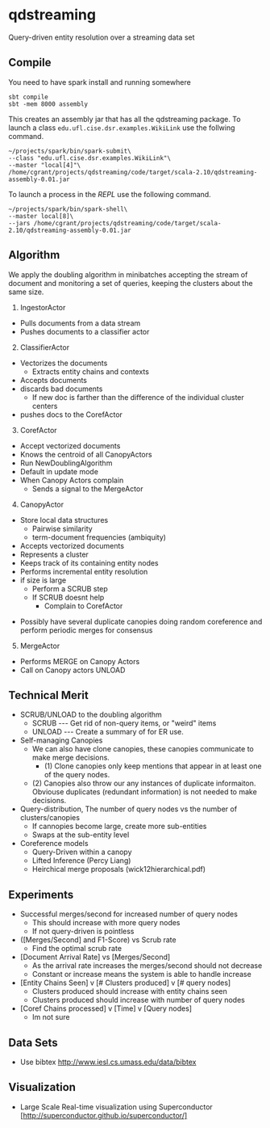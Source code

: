 qdstreaming
===========

Query-driven entity resolution over a streaming data set 

## Compile 
  You need to have spark install and running somewhere

    sbt compile
    sbt -mem 8000 assembly
  
  This creates an assembly jar that has all the qdstreaming package.
  To launch a class `edu.ufl.cise.dsr.examples.WikiLink` use the follwing command.
    
    ~/projects/spark/bin/spark-submit\
    --class "edu.ufl.cise.dsr.examples.WikiLink"\
    --master "local[4]"\
    /home/cgrant/projects/qdstreaming/code/target/scala-2.10/qdstreaming-assembly-0.01.jar
    
  To launch a process in the *REPL* use the following command.
    
    ~/projects/spark/bin/spark-shell\
    --master local[8]\
    --jars /home/cgrant/projects/qdstreaming/code/target/scala-2.10/qdstreaming-assembly-0.01.jar 


## Algorithm

We apply the doubling algorithm in minibatches
accepting the stream of document and monitoring a set
of queries, keeping the clusters about the same size.


1) IngestorActor
  - Pulls documents from a data stream
  - Pushes documents to a classifier actor

2) ClassifierActor
  - Vectorizes the documents
    - Extracts entity chains and contexts
  - Accepts documents
  - discards bad documents
    - If new doc is farther than the difference of the individual cluster centers
  - pushes docs to the CorefActor

3) CorefActor
  - Accept vectorized documents
  - Knows the centroid of all CanopyActors
  - Run NewDoublingAlgorithm
  - Default in update mode
  - When Canopy Actors complain
    - Sends a signal to the MergeActor

4) CanopyActor
  - Store local data structures
    - Pairwise similarity
    - term-document frequencies (ambiquity)
  - Accepts vectorized documents
  - Represents a cluster
  - Keeps track of its containing entity nodes
  - Performs incremental entity resolution 
  - if size is large
    - Perform a SCRUB step 
    - If SCRUB doesnt help
      - Complain to CorefActor
  + Possibly have several duplicate canopies doing random coreference and perform periodic merges for consensus

5) MergeActor
  - Performs MERGE on Canopy Actors
  - Call on Canopy actors UNLOAD
  


## Technical Merit

  - SCRUB/UNLOAD to the doubling algorithm
    - SCRUB --- Get rid of non-query items, or "weird" items
    - UNLOAD --- Create a summary of for ER use.
  - Self-managing Canopies
    - We can also have clone canopies, these canopies communicate to make merge decisions.
      - (1) Clone canopies only keep mentions that appear in at least one of the query nodes. 
    - (2) Canopies also throw our any instances of duplicate informaiton. Obviouse duplicates (redundant information) is not needed to make decisions.
  - Query-distribution, The number of query nodes vs the number of clusters/canopies
    - If cannopies become large, create more sub-entities
    - Swaps at the sub-entity level
  - Coreference models
    - Query-Driven within a canopy
    - Lifted Inference (Percy Liang)
    - Heirchical merge proposals (wick12hierarchical.pdf)


## Experiments

  - Successful merges/second for increased number of query nodes
    - This should increase with more query nodes
    - If not query-driven is pointless
  - ([Merges/Second] and F1-Score) vs Scrub rate
    - Find the optimal scrub rate
  - [Document Arrival Rate] vs [Merges/Second]
    - As the arrival rate increases the merges/second should not decrease
    - Constant or increase means the system is able to handle increase
  - [Entity Chains Seen] v [# Clusters produced] v [# query nodes]
    - Clusters produced should increase with entity chains seen
    - Clusters produced should increase with number of query nodes
  - [Coref Chains processed] v [Time] v [Query nodes]
    - Im not sure 

     
## Data Sets
  - Use bibtex http://www.iesl.cs.umass.edu/data/bibtex


## Visualization
  - Large Scale Real-time visualization using Superconductor [http://superconductor.github.io/superconductor/]

